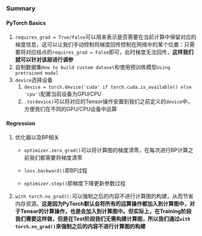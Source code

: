 ### Summary

#### PyTorch Basics

1. `requires_grad = True/False`可以用来表示是否需要在当前计算中保留对应的梯度信息，这可以让我们手动控制将梯度回传控制在网络中的某个位置：只需要将对应结点的`requires_grad = False`即可，此时梯度无法回传，**这样我们就可以针对该层进行调参**
2. 自制数据集`How to build custom dataset`和使用预训练模型`Using pretrained model`
3. `device`选择设备
   1. `device = torch.device('cuda' if torch.cuda.is_available() else 'cpu')`配置当前设备为GPU/CPU
   2. `.to(device)`可以将对应的Tensor操作安置到我们之前定义的`device`中，方便我们在不同的GPU/CPU设备中运算

#### Regression

1. 优化器以及BP相关

   - `optimizer.zero_grad()`可以将计算图的梯度清零，在每次进行BP计算之前我们都需要将梯度清零

   - `loss.backward()`即BP过程

   - `optimizer.step()`即梯度下降更新参数过程

2. `with torch.no_grad():`可以强制之后的内容不进行计算图的构建，从而节省内存资源。**这是因为PyTorch默认会将所有的运算操作都加入到计算图中，对于Tensor的计算操作，也是会加入到计算图中。但实际上，在Training阶段我们需要这样做，但是在Test阶段我们无需构建计算图，所以我们通过`with torch.no_grad()`来强制之后的内容不进行计算图的构建**
